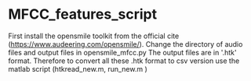 # MFCC_features_script

First install the opensmile toolkit from the official cite (https://www.audeering.com/opensmile/).
Change the directory of audio files and output files in opensmile_mfcc.py
The output files are in '.htk' format. Therefore to convert all these .htk format to csv version use the matlab script (htkread_new.m, run_new.m )

